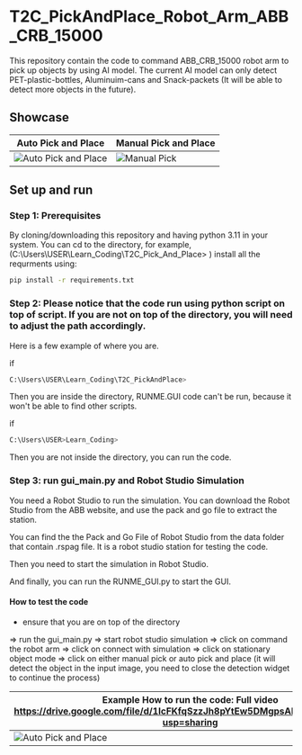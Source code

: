 # T2C_PickAndPlace_Robot_Arm_ABB_CRB_15000

This repository contain the code to command ABB_CRB_15000 robot arm to pick up objects by using AI model. The current AI model can only detect PET-plastic-bottles, Aluminuim-cans and Snack-packets (It will be able to detect more objects in the future). 
## Showcase

| Auto Pick and Place | Manual Pick and Place |
|---------------------|-----------------------|
| ![Auto Pick and Place](Data/gif/AutoPickAndPlace.gif) | ![Manual Pick](path/to/manual_pick.gif) |


## Set up and run

### Step 1: Prerequisites

By cloning/downloading this repository and having python 3.11 in your system. You can cd to the directory, for example,  (C:\Users\USER\Learn_Coding\T2C_Pick_And_Place> ) install all the requrments using: 
```bash
pip install -r requirements.txt
```

### Step 2: Please notice that the code run using python script on top of script. If you are not on top of the directory, you will need to adjust the path accordingly.

Here is a few example of where you are. 

if 
```bash
C:\Users\USER\Learn_Coding\T2C_PickAndPlace>
```
Then you are inside the directory, RUNME.GUI code can't be run, because it won't be able to find other scripts. 

if 
```bash
C:\Users\USER>Learn_Coding>
```
Then you are not inside the directory, you can run the code.

### Step 3: run gui_main.py and Robot Studio Simulation

You need a Robot Studio to run the simulation. You can download the Robot Studio from the ABB website, and use the pack and go file to extract the station.

You can find the the Pack and Go File of Robot Studio from the data folder that contain .rspag file. It is a robot studio station for testing the code.

Then you need to start the simulation in Robot Studio.

And finally, you can run the RUNME_GUI.py to start the GUI. 

#### How to test the code

* ensure that you are on top of the directory

=> run the gui_main.py 
=> start robot studio simulation 
=> click on command the robot arm 
=> click on connect with simulation 
=> click on stationary object mode 
=> click on either manual pick or auto pick and place (it will detect the object in the input image, you need to close the detection widget to continue the process)

| Example How to run the code: Full video https://drive.google.com/file/d/1IcFKfqSzzJh8pYtEw5DMgpsANgZfK4kQ/view?usp=sharing  |
|---------------------|
| ![Auto Pick and Place](Data/gif/how2run.gif) |